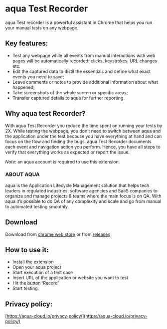 # aqua Test Recorder
aqua Test recorder is a powerful assistant in Chrome that helps you run your manual tests on any webpage.

## Key features:
- Test any webpage while all events from manual interactions with web pages will be automatically recorded: clicks, keystrokes, URL changes etc.
- Edit the captured data to distil the essentials and define what exact events you need to save;
- Leave comments or notes to provide additional information about what happened;
- Take screenshots of the whole screen or specific areas;
- Transfer captured details to aqua for further reporting.

## Why aqua test Recorder?
With aqua Test Recorder you reduce the time spent on running your tests by 2X. While testing the webpage, you don’t need to switch between aqua and the application under the test because you have everything at hand and can focus on the flow and finding the bugs.
aqua Test Recorder documents each event and navigation action you perform. Hence, you have all steps to verify that everything works as expected or report the issue. 

*Note*: an aqua account is required to use this extension. 

###  ABOUT AQUA
aqua is the Application Lifecycle Management solution that helps tech leaders in regulated industries, software agencies and SaaS companies to organize and manage projects & teams where the main focus is on QA. With aqua it’s possible to do QA of any complexity and scale and go from manual to automated testing smoothly. 

## Download
Download from [chrome web store](https://chrome.google.com/webstore/detail/aqua-test-recorder/jpcandanmpaeclcpfhadgflmlbhdehjg)
or from [releases](https://github.com/andagon/aqua-test-recorder-releases/releases)

## How to use it:
- Install the extension
- Open your aqua project
- Start execution of a test case
- Insert URL of the application or website you want to test
- Hit the button ‘Record’
- Start testing.

## Privacy policy:
[https://aqua-cloud.io/privacy-policy/](https://aqua-cloud.io/privacy-policy/)



